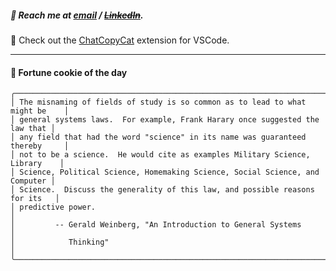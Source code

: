 ##### :calling: Reach me at **[email](mailto:johannes@stenmark.in)** ***/*** **[~~LinkedIn~~](https://www.linkedin.com/in/johannes-stenmark)**.
:feet: Check out the [ChatCopyCat](https://github.com/jstenmark/ChatCopyCat) extension for VSCode.

---
#### :cookie: Fortune cookie of the day
```smalltalk
╭──────────────────────────────────────────────────────────────────────────────╮
│ The misnaming of fields of study is so common as to lead to what might be    │
│ general systems laws.  For example, Frank Harary once suggested the law that │
│ any field that had the word "science" in its name was guaranteed thereby     │
│ not to be a science.  He would cite as examples Military Science, Library    │
│ Science, Political Science, Homemaking Science, Social Science, and Computer │
│ Science.  Discuss the generality of this law, and possible reasons for its   │
│ predictive power.                                                            │
│         -- Gerald Weinberg, "An Introduction to General Systems              │
│            Thinking"                                                         │
╰──────────────────────────────────────────────────────────────────────────────╯
```

